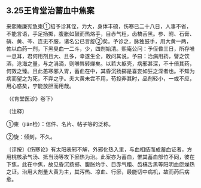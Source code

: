 ## 3.25王肯堂治蓄血中焦案

来熙庵廉宪急柬①招予诊其侄，力大，身体丰硕，伤寒已二十八日，人事不省，不能言语，手足扬掷，腹胀如鼓而热烙手，目赤气粗，齿槁舌黑。参、附、石膏、硝、黄、芩、连无不服，诸名公已言旋②矣。予诊之，脉独鼓手，用大黄一两，佐以血药一剂，下黑臭血一二斗，少，四剂始清。熙庵公问：予侄昏三日，所存唯一息耳，君何用剂且大、且多，幸遂生全，敢问其说。予曰：治病用药，譬之饮酒，沧海之量，与之涓滴，则喉唇转燥矣。以若大躯壳，病邪甚深，不十倍其药，何效之臻。且此恙寒邪入胃，蓄血在中，其昏沉扬掷是喜妄如狂之深者也。不知为病而望之为死，不弃之乎。夫大黄未尝不用，苟投非其时，品剂轻小，一或不应，用心惑矣，宁能放胆而用哉。

（《肯堂医诊》卷下）

〔注释〕

①柬（jiǎn检）：信件、名片、帖子等的泛称。

②旋：倾刻，不久。

〔评按〕《伤寒论》有太阳表邪不解，外邪化热入里，与血相结而成蓄血证者，方用桃核承气汤、抵当汤等攻下瘀热为治。此案亦为蓄血，惟其蓄血部位不同，彼在下焦，此在中焦，故见昏沉扬掷、腹胀灼手、目赤气粗、齿槁舌黑等阳明血瘀燥热之证。治用大剂量大黄为主，其泻热、凉血、行瘀，最能切中病机，故而药后病愈。
